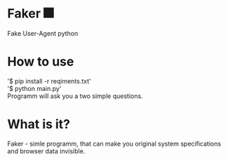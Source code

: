 # Faker 🎆
Fake User-Agent python

# How to use
'$ pip install -r reqiments.txt' </br>
'$ python main.py' </br>
Programm will ask you a two simple questions.

# What is it?
Faker - simle programm, that can make you original system specifications and browser data invisible.
